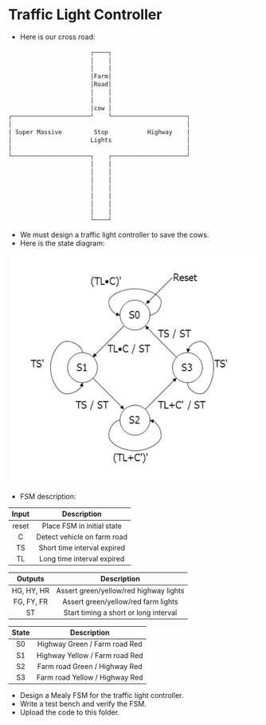 # Traffic Light Controller
- Here is our cross road:
```
                       ┌────┐
                       │    │
                       │    │
                       │Farm│
                       │Road│
                       │    │
                       │    │
                       │cow │
┌──────────────────────┘    └─────────────────────┐
│                                                 │
│ Super Massive         Stop           Highway    │
│                      Lights                     │
│                                                 │
└──────────────────────┐    ┌─────────────────────┘
                       │    │
                       │    │
                       │    │
                       │    │
                       │    │
                       │    │
                       │    │
                       └────┘
```
- We must design a traffic light controller to save the cows.
- Here is the state diagram:

![FSM](FSM.png)

- FSM description:

| Input | Description |
| :----: | :------------------: |
| reset | Place FSM in initial state |
| C | Detect vehicle on farm road |
| TS | Short time interval expired |
| TL | Long time interval expired |


| Outputs | Description |
| :--------: | :--------------: |
| HG, HY, HR | Assert green/yellow/red highway lights |
| FG, FY, FR | Assert green/yellow/red farm lights |
| ST | Start timing a short or long interval |


| State | Description |
| :---: | :-------------------: |
| S0 | Highway Green / Farm road Red |
| S1 | Highway Yellow / Farm road Red |
| S2 | Farm road Green / Highway Red |
| S3 | Farm road Yellow / Highway Red |


- Design a Mealy FSM for the traffic light controller.
- Write a test bench and verify the FSM.
- Upload the code to this folder.
